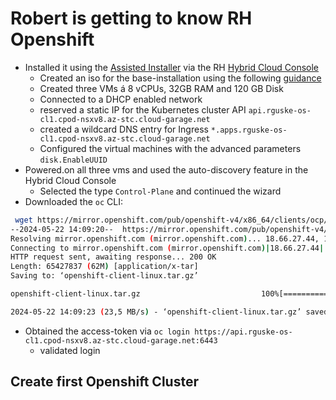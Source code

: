 # Robert is getting to know RH Openshift

- Installed it using the [Assisted Installer](https://docs.openshift.com/container-platform/4.15/installing/installing_vsphere/installing-vsphere-assisted-installer.html) via the RH [Hybrid Cloud Console](https://console.redhat.com/)
  - Created an iso for the base-installation using the following [guidance](https://access.redhat.com/documentation/en-us/assisted_installer_for_openshift_container_platform/2024/html/installing_openshift_container_platform_with_the_assisted_installer/installing-on-vsphere)
  - Created three VMs á 8 vCPUs, 32GB RAM and 120 GB Disk
  - Connected to a DHCP enabled network
  - reserved a static IP for the Kubernetes cluster API `api.rguske-os-cl1.cpod-nsxv8.az-stc.cloud-garage.net`
  - created a wildcard DNS entry for Ingress `*.apps.rguske-os-cl1.cpod-nsxv8.az-stc.cloud-garage.net`
  - Configured the virtual machines with the advanced parameters `disk.EnableUUID`
- Powered.on all three vms and used the auto-discovery feature in the Hybrid Cloud Console
  - Selected the type `Control-Plane` and continued the wizard
- Downloaded the `oc` CLI:

```bash
 wget https://mirror.openshift.com/pub/openshift-v4/x86_64/clients/ocp/stable/openshift-client-linux.tar.gz
--2024-05-22 14:09:20--  https://mirror.openshift.com/pub/openshift-v4/x86_64/clients/ocp/stable/openshift-client-linux.tar.gz
Resolving mirror.openshift.com (mirror.openshift.com)... 18.66.27.44, 18.66.27.34, 18.66.27.89, ...
Connecting to mirror.openshift.com (mirror.openshift.com)|18.66.27.44|:443... connected.
HTTP request sent, awaiting response... 200 OK
Length: 65427837 (62M) [application/x-tar]
Saving to: ‘openshift-client-linux.tar.gz’

openshift-client-linux.tar.gz                           100%[============================================================================================================================>]  62,40M  23,5MB/s    in 2,7s    

2024-05-22 14:09:23 (23,5 MB/s) - ‘openshift-client-linux.tar.gz’ saved [65427837/65427837]
```

- Obtained the access-token via `oc login https://api.rguske-os-cl1.cpod-nsxv8.az-stc.cloud-garage.net:6443`
  - validated login

## Create first Openshift Cluster